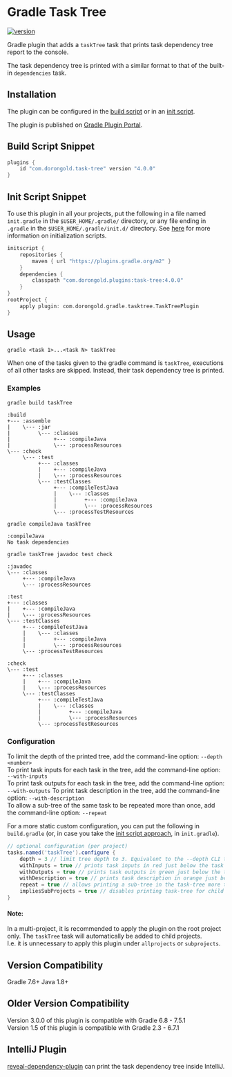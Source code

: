 # Gradle Task Tree

[![version](https://img.shields.io/badge/version-4.0.0-orange.svg)](./CHANGELOG.md)

Gradle plugin that adds a `taskTree` task that prints task dependency tree report to the console.

The task dependency tree is printed with a similar format to that of the built-in `dependencies` task.

## Installation

The plugin can be configured in the [build script](https://gradle.org/docs/current/userguide/plugins.html) or in an [init script](http://gradle.org/docs/current/userguide/init_scripts.html).

The plugin is published on [Gradle Plugin Portal](https://plugins.gradle.org/plugin/com.dorongold.task-tree).

## Build Script Snippet

```groovy
plugins {
    id "com.dorongold.task-tree" version "4.0.0"
}
```

## Init Script Snippet

To use this plugin in all your projects, put the following in a file named `init.gradle` in the `$USER_HOME/.gradle/` directory, or any file ending in `.gradle` in the `$USER_HOME/.gradle/init.d/` directory. See [here](https://docs.gradle.org/current/userguide/init_scripts.html) for more information on initialization scripts.

```groovy
initscript {
    repositories {
        maven { url "https://plugins.gradle.org/m2" }
    }
    dependencies {
	    classpath "com.dorongold.plugins:task-tree:4.0.0"
    }
}
rootProject {
    apply plugin: com.dorongold.gradle.tasktree.TaskTreePlugin
}
```

## Usage

`gradle <task 1>...<task N> taskTree`

When one of the tasks given to the gradle command is `taskTree`, executions of all other tasks are skipped. Instead, their task dependency tree is printed.

### Examples

`gradle build taskTree`  
```
:build
+--- :assemble
|    \--- :jar
|         \--- :classes
|              +--- :compileJava
|              \--- :processResources
\--- :check
     \--- :test
          +--- :classes
          |    +--- :compileJava
          |    \--- :processResources
          \--- :testClasses
               +--- :compileTestJava
               |    \--- :classes
               |         +--- :compileJava
               |         \--- :processResources
               \--- :processTestResources

```

`gradle compileJava taskTree`  
```
:compileJava
No task dependencies
```

`gradle taskTree javadoc test check`  
```
:javadoc
\--- :classes
     +--- :compileJava
     \--- :processResources

:test
+--- :classes
|    +--- :compileJava
|    \--- :processResources
\--- :testClasses
     +--- :compileTestJava
     |    \--- :classes
     |         +--- :compileJava
     |         \--- :processResources
     \--- :processTestResources

:check
\--- :test
     +--- :classes
     |    +--- :compileJava
     |    \--- :processResources
     \--- :testClasses
          +--- :compileTestJava
          |    \--- :classes
          |         +--- :compileJava
          |         \--- :processResources
          \--- :processTestResources

```

### Configuration
To limit the depth of the printed tree, add the command-line option: `--depth <number>`  
To print task inputs for each task in the tree, add the command-line option: `--with-inputs`  
To print task outputs for each task in the tree, add the command-line option: `--with-outputs`
To print task description in the tree, add the command-line option: `--with-description`  
To allow a sub-tree of the same task to be repeated more than once, add the command-line option: `--repeat`

For a more static custom configuration, you can put the following in `build.gradle` (or, in case you take the [init script approach](#init-script-snippet), in `init.gradle`).
```groovy
// optional configuration (per project)
tasks.named('taskTree').configure {
    depth = 3 // limit tree depth to 3. Equivalent to the --depth CLI task option.
    withInputs = true // prints task inputs in red just below the task in the tree. Equivalent to the --with-inputs CLI task option.
    withOutputs = true // prints task outputs in green just below the task in the tree. Equivalent to the --with-outputs CLI task option.
    withDescription = true // prints task description in orange just below the task in the tree. Equivalent to the --with-description CLI task option.
    repeat = true // allows printing a sub-tree in the task-tree more than once. Equivalent to the --repeat CLI task option.
    impliesSubProjects = true // disables printing task-tree for child projects in a multi-project
}
```
#### Note:
In a multi-project, it is recommended to apply the plugin on the root project only. The `taskTree` task will automatically be added to child projects.  
I.e. it is unnecessary to apply this plugin under `allprojects` or `subprojects`.

## Version Compatibility
Gradle 7.6+
Java 1.8+

## Older Version Compatibility
Version 3.0.0 of this plugin is compatible with Gradle 6.8 - 7.5.1  
Version 1.5 of this plugin is compatible with Gradle 2.3 - 6.7.1

## IntelliJ Plugin
[reveal-dependency-plugin](https://github.com/jvmlet/reveal-dependency-plugin) can print the task dependency tree inside IntelliJ.

